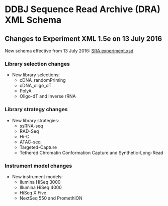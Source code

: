 # DDBJ Sequence Read Archive (DRA) XML Schema 

## Changes to Experiment XML 1.5e on 13 July 2016  

New schema effective from 13 July 2016: [SRA.experiment.xsd](/xsd/1-5/SRA.experiment.xsd)  

### Library selection changes  

* New library selections:  
	* cDNA_randomPriming  
	* cDNA_oligo_dT  
	* PolyA  
	* Oligo-dT and Inverse rRNA  

### Library strategy changes  

* New library strategies:  
	* ssRNA-seq  
	* RAD-Seq  
	* Hi-C  
	* ATAC-seq  
	* Targeted-Capture  
	* Tethered Chromatin Conformation Capture and Synthetic-Long-Read  

### Instrument model changes  

* New instrument models:  
	* Ilumina HiSeq 3000  
	* Illumina HiSeq 4000  
	* HiSeq X Five  
	* NextSeq 550 and PromethION  



